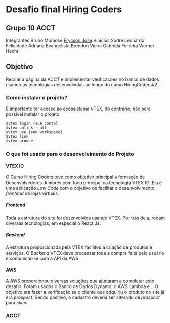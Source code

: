 # Desafio final Hiring Coders
## Grupo 10 ACCT

Integrantes
Bruno Momose
[Erycson José](https://github.com/ErycsonJose)
Vinicius Sodré
Leonardo Felicidade
Adriana Evangelista
Brendon Vieira
Gabriela Ferreira
Werner Hecht

## Objetivo
Recriar a página da ACCT e implementar verificações no banco de dados usando as tecnologias desenvolvidas ao longo do curso HiringCoders#2.

### Como instalar o projeto?
É importante ter acesso ao ecossistema VTEX, do contrário, não será possível instalar o projeto.

    $vtex login {sua conta}  
    $vtex unlink --all
    $vtex use {seu workspace}  
    $vtex link  
    $vtex browse

### O que foi usado para o desenvolvimento do Projeto
#### VTEX IO
O Curso Hiring Coders teve como objetivo principal a formação de Desenvolvedores Juniores com foco principal na tecnologia VTEX IO.
Ela é uma aplicação *Low Code* com o objetivo de facilitar o desenvolvimento *frontend* de lojas virtuais.

##### Frontend
Toda a estrutura do site foi desenvolvida usando VTEX. Por trás dela, rodam diversas tecnologias, em especial o React Js.

##### Backend
A estrutura proporcionada pela VTEX facilitou a criação de produtos e serviços. O *Backend* VTEX deve processar toda a compra feita pelo usuário e comunicar-se com a API da AWS.

#### AWS
A AWS proporcionou diversas soluções que ajudaram a completar este desafio. 
Foram usados o Banco de Dados Dynamo, o  AWS Lambda e...
O objetivo era fazer a verificação se o cliente que adquiriu o produto no site já era *prospect*. Sendo positivo, o cadastro deveria ser alterado de *prospect* para *client* 

### ACCT
